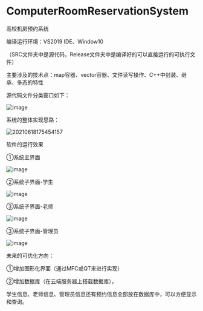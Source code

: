 # ComputerRoomReservationSystem
高校机房预约系统

编译运行环境：VS2019 IDE、Window10

（SRC文件夹中是源代码，Release文件夹中是编译好的可以直接运行的可执行文件）

主要涉及的技术点：map容器、vector容器、文件读写操作、C++中封装、继承、多态的特性

源代码文件分类窗口如下：

![image](https://github.com/loney123456/ComputerRoomReservationSystem/assets/35869270/d8b2fdcf-8fe9-45dc-9a0f-2da0eae0bbd4)

系统的整体实现思路：

![20210618175454157](https://github.com/loney123456/ComputerRoomReservationSystem/assets/35869270/16228587-502f-4bc4-b5e4-bf3b7712a9e5)


软件的运行效果

①系统主界面

![image](https://github.com/loney123456/ComputerRoomReservationSystem/assets/35869270/082c97be-78cd-41ee-a266-9d0ec7947ca1)

②系统子界面-学生

![image](https://github.com/loney123456/ComputerRoomReservationSystem/assets/35869270/51e41a0e-cecf-4ede-82da-060c62bb4ef1)

③系统子界面-老师

![image](https://github.com/loney123456/ComputerRoomReservationSystem/assets/35869270/f75171a0-6e73-4282-a561-e77290d05eda)

③系统子界面-管理员

![image](https://github.com/loney123456/ComputerRoomReservationSystem/assets/35869270/abe4be76-c597-4d7e-b671-b2bca66c69ac)


未来的可优化方向：

①增加图形化界面（通过MFC或QT来进行实现）

②增加数据库（在云端服务器上搭载数据库），

学生信息、老师信息、管理员信息还有预约信息全部放在数据库中，可以方便显示和查询。








